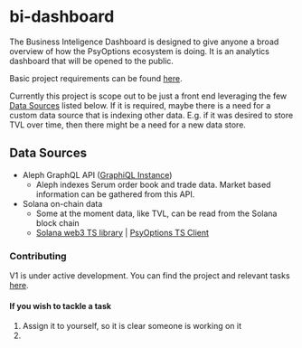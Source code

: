 # bi-dashboard

The Business Inteligence Dashboard is designed to give anyone a broad overview of how the
PsyOptions ecosystem is doing. It is an analytics dashboard that will be opened to the 
public.

Basic project requirements can be found [here](https://complex-sphere-9b0.notion.site/PsyOptions-Intelligence-Dashboard-62cf2e81f8184171b3d33e8fc746495d).

Currently this project is scope out to be just a front end leveraging the few 
[Data Sources](#data-sources) listed below. If it is required, maybe there is a need for a custom
data source that is indexing other data. E.g. if it was desired to store TVL over time, then there
might be a need for a new data store. 

## Data Sources
* Aleph GraphQL API ([GraphiQL Instance](https://api.serum.markets/))
    * Aleph indexes Serum order book and trade data. Market based information can be gathered 
    from this API.
* Solana on-chain data
    * Some at the moment data, like TVL, can be read from the Solana block chain
    * [Solana web3 TS library](https://solana-labs.github.io/solana-web3.js/) | [PsyOptions TS Client](https://docs.psyoptions.io/javascript-api/)

### Contributing
V1 is under active development. You can find the project and relevant tasks 
[here](https://github.com/mithraiclabs/bi-dashboard/projects/1). 

#### If you wish to tackle a task
1. Assign it to yourself, so it is clear someone is working on it
2. 
